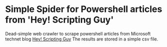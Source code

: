 # Simple Spider for Powershell articles from 'Hey! Scripting Guy'
Dead-simple web crawler to scrape powershell articles from Microsoft technet blog [Hey! Scripting Guy](https://blogs.technet.microsoft.com/heyscriptingguy/)
The results are stored in a simple csv file.